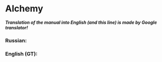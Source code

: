 # Alchemy
***Translation of the manual into English (and this line) is made by Google translator!***
### Russian:

### English (GT):
